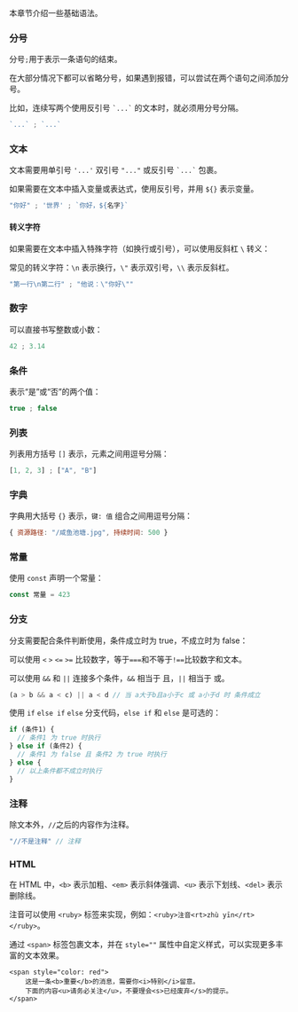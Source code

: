 本章节介绍一些基础语法。

### 分号

分号`;`用于表示一条语句的结束。

在大部分情况下都可以省略分号，如果遇到报错，可以尝试在两个语句之间添加分号。

比如，连续写两个使用反引号 `` `...` `` 的文本时，就必须用分号分隔。

```js
`...` ; `...`
```

### 文本

文本需要用单引号 `'...'` 双引号 `"..."` 或反引号 `` `...` `` 包裹。

如果需要在文本中插入变量或表达式，使用反引号，并用 `${}` 表示变量。

```js
"你好" ; '世界' ; `你好，${名字}`
```

#### 转义字符

如果需要在文本中插入特殊字符（如换行或引号），可以使用反斜杠 `\` 转义：

常见的转义字符：`\n` 表示换行，`\"` 表示双引号，`\\` 表示反斜杠。

```js
"第一行\n第二行" ; "他说：\"你好\""
```

### 数字

可以直接书写整数或小数：

```js
42 ; 3.14
```

### 条件

表示“是”或“否”的两个值：

```js
true ; false
```

### 列表

列表用方括号 `[]` 表示，元素之间用逗号分隔：

```js
[1, 2, 3] ; ["A", "B"]
```

### 字典

字典用大括号 `{}` 表示，`键: 值` 组合之间用逗号分隔：

```js
{ 资源路径: "/咸鱼池塘.jpg", 持续时间: 500 }
```

### 常量

使用 `const` 声明一个常量：

```js
const 常量 = 423
```

### 分支

分支需要配合条件判断使用，条件成立时为 true，不成立时为 false：

可以使用 `<` `>` `<=` `>=` 比较数字，等于`===`和不等于`!==`比较数字和文本。

可以使用 `&&` 和 `||` 连接多个条件，`&&` 相当于 且，`||` 相当于 或。

```js
(a > b && a < c) || a < d // 当 a大于b且a小于c 或 a小于d 时 条件成立
```

使用 `if` `else if` `else` 分支代码，`else if` 和 `else` 是可选的：

```js
if (条件1) {
  // 条件1 为 true 时执行
} else if (条件2) {
  // 条件1 为 false 且 条件2 为 true 时执行
} else {
  // 以上条件都不成立时执行
}
```

### 注释

除文本外，`//`之后的内容作为注释。

```js
"//不是注释" // 注释
```

### HTML

在 HTML 中，`<b>` 表示加粗、`<em>` 表示斜体强调、`<u>` 表示下划线、`<del>` 表示删除线。

注音可以使用 `<ruby>` 标签来实现，例如：`<ruby>注音<rt>zhù yīn</rt></ruby>`。

通过 `<span>` 标签包裹文本，并在 `style=""` 属性中自定义样式，可以实现更多丰富的文本效果。

```tsx
<span style="color: red">
    这是一条<b>重要</b>的消息，需要你<i>特别</i>留意。
    下面的内容<u>请务必关注</u>，不要理会<s>已经废弃</s>的提示。
</span>
```
